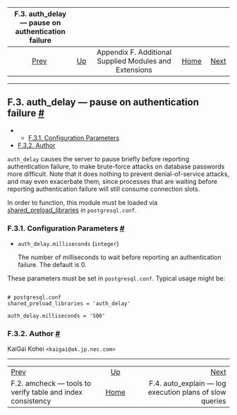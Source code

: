 <!--?xml version="1.0" encoding="UTF-8" standalone="no"?-->

|                 F.3. auth\_delay — pause on authentication failure                 |                                                                             |                                                        |                                                       |                                                                                      |
| :--------------------------------------------------------------------------------: | :-------------------------------------------------------------------------- | :----------------------------------------------------: | ----------------------------------------------------: | -----------------------------------------------------------------------------------: |
| [Prev](amcheck.html "F.2. amcheck — tools to verify table and index consistency")  | [Up](contrib.html "Appendix F. Additional Supplied Modules and Extensions") | Appendix F. Additional Supplied Modules and Extensions | [Home](index.html "PostgreSQL 17devel Documentation") |  [Next](auto-explain.html "F.4. auto_explain — log execution plans of slow queries") |

***

## F.3. auth\_delay — pause on authentication failure [#](#AUTH-DELAY)

  * *   [F.3.1. Configuration Parameters](auth-delay.html#AUTH-DELAY-CONFIGURATION-PARAMETERS)
  * [F.3.2. Author](auth-delay.html#AUTH-DELAY-AUTHOR)

`auth_delay` causes the server to pause briefly before reporting authentication failure, to make brute-force attacks on database passwords more difficult. Note that it does nothing to prevent denial-of-service attacks, and may even exacerbate them, since processes that are waiting before reporting authentication failure will still consume connection slots.

In order to function, this module must be loaded via [shared\_preload\_libraries](runtime-config-client.html#GUC-SHARED-PRELOAD-LIBRARIES) in `postgresql.conf`.

### F.3.1. Configuration Parameters [#](#AUTH-DELAY-CONFIGURATION-PARAMETERS)

* `auth_delay.milliseconds` (`integer`)

    The number of milliseconds to wait before reporting an authentication failure. The default is 0.

These parameters must be set in `postgresql.conf`. Typical usage might be:

```

# postgresql.conf
shared_preload_libraries = 'auth_delay'

auth_delay.milliseconds = '500'
```

### F.3.2. Author [#](#AUTH-DELAY-AUTHOR)

KaiGai Kohei `<kaigai@ak.jp.nec.com>`

***

|                                                                                    |                                                                             |                                                                                      |
| :--------------------------------------------------------------------------------- | :-------------------------------------------------------------------------: | -----------------------------------------------------------------------------------: |
| [Prev](amcheck.html "F.2. amcheck — tools to verify table and index consistency")  | [Up](contrib.html "Appendix F. Additional Supplied Modules and Extensions") |  [Next](auto-explain.html "F.4. auto_explain — log execution plans of slow queries") |
| F.2. amcheck — tools to verify table and index consistency                         |            [Home](index.html "PostgreSQL 17devel Documentation")            |                             F.4. auto\_explain — log execution plans of slow queries |
